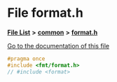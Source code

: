 

# File format.h

[**File List**](files.md) **>** [**common**](dir_fe04c8fb910be76d82cd33e795163b9b.md) **>** [**format.h**](format_8h.md)

[Go to the documentation of this file](format_8h.md)


```C++
#pragma once
#include <fmt/format.h>
// #include <format>


```


